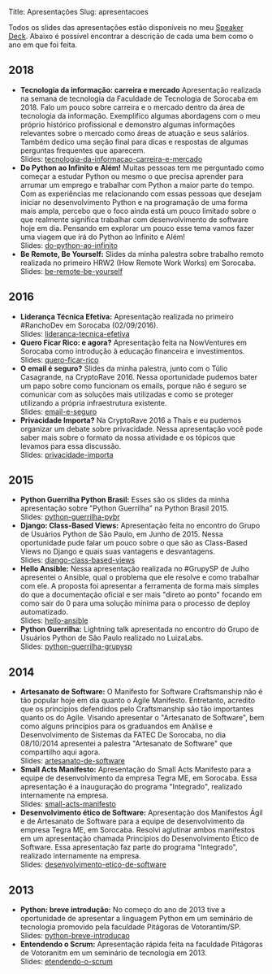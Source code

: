 Title: Apresentações
Slug: apresentacoes


Todos os slides das apresentações estão disponíveis no meu [Speaker
Deck](https://speakerdeck.com/cacarrara). Abaixo é possível encontrar a
descrição de cada uma bem como o ano em que foi feita.  


## 2018
* **Tecnologia da informação: carreira e mercado** Apresentação realizada na
  semana de tecnologia da Faculdade de Tecnologia de Sorocaba em 2018. Falo um
  pouco sobre carreira e o mercado dentro da área de tecnologia da informação.
  Exemplifico algumas abordagens com o meu próprio histórico profissional e
  demonstro algumas informações relevantes sobre o mercado como áreas de atuação
  e seus salários. Também dedico uma seção final para dicas e respostas de
  algumas perguntas frequentes que aparecem.  
  Slides: [tecnologia-da-informacao-carreira-e-mercado](https://speakerdeck.com/cacarrara/tecnologia-da-informacao-carreira-e-mercado)  
* **Do Python ao Infinito e Além!** Muitas pessoas tem me perguntado como
  começar a estudar Python ou mesmo o que precisa aprender para arrumar um
  emprego e trabalhar com Python a maior parte do tempo. Com as experiências me
  relacionando com essas pessoas que desejam iniciar no desenvolvimento Python e
  na programação de uma forma mais ampla, percebo que o foco ainda está um pouco
  limitado sobre o que realmente significa trabalhar com desenvolvimento de
  software hoje em dia. Pensando em explorar um pouco esse tema vamos fazer uma
  viagem que irá do Python ao Infinito e Além!  
  Slides: [do-python-ao-infinito](https://speakerdeck.com/cacarrara/do-python-ao-infinito-e-alem)  
* **Be Remote, Be Yourself:** Slides da minha palestra sobre trabalho remoto
  realizada no primeiro HRW2 (How Remote Work Works) em Sorocaba.  
  Slides: [be-remote-be-yourself](https://speakerdeck.com/cacarrara/be-remote-be-yourself)  
## 2016
* **Liderança Técnica Efetiva:** Apresentação realizada no primeiro #RanchoDev
  em Sorocaba (02/09/2016).  
  Slides: [lideranca-tecnica-efetiva](https://speakerdeck.com/cacarrara/lideranca-tecnica-efetiva)  
* **Quero Ficar Rico: e agora?** Apresentação feita na NowVentures em Sorocaba
  como introdução à educação financeira e investimentos.  
  Slides: [quero-ficar-rico](https://speakerdeck.com/cacarrara/quero-ficar-rico-e-agora)
* **O email é seguro?** Slides da minha palestra, junto com o Túlio Casagrande,
  na CryptoRave 2016. Nessa oportunidade pudemos bater um papo sobre como
  funcionam os emails, porque não é seguro se comunicar com as soluções mais
  utilizadas e como se proteger utilizando a própria infraestrutura existente.  
  Slides: [email-e-seguro](https://speakerdeck.com/cacarrara/email-e-seguro)  
* **Privacidade Importa?** Na CryptoRave 2016 a Thais e eu pudemos organizar um
  debate sobre privacidade. Nessa apresentação você pode saber mais sobre o
  formato da nossa atividade e os tópicos que levamos para essa discussão.  
  Slides: [privacidade-importa](https://speakerdeck.com/cacarrara/privacidade-importa)  
## 2015
* **Python Guerrilha Python Brasil:** Esses são os slides da minha apresentação
  sobre "Python Guerrilha" na Python Brasil 2015.  
  Slides: [python-guerrilha-pybr](https://speakerdeck.com/cacarrara/python-guerrilha-python-brasil-2015)  
* **Django: Class-Based Views:** Apresentação feita no encontro do Grupo de
  Usuários Python de São Paulo, em Junho de 2015. Nessa oportunidade pude falar
  um pouco sobre o que são as Class-Based Views no Django e quais suas vantagens
  e desvantagens.  
  Slides: [django-class-based-views](https://speakerdeck.com/cacarrara/django-class-based-views)  
* **Hello Ansible:** Nessa apresentação realizada no #GrupySP de Julho
  apresentei o Ansible, qual o problema que ele resolve e como trabalhar com
  ele. A proposta foi apresentar a ferramenta de forma mais simples do que a
  documentação oficial e ser mais "direto ao ponto" focando em como sair do 0
  para uma solução mínima para o processo de deploy automatizado.  
  Slides: [hello-ansible](https://speakerdeck.com/cacarrara/hello-ansible-vamos-dar-os-primeiros-passos)  
* **Python Guerrilha:** Lightning talk apresentada no encontro do Grupo de
  Usuários Python de São Paulo realizado no LuizaLabs.  
  Slides: [python-guerrilha-grupysp](https://speakerdeck.com/cacarrara/python-guerrilha-levando-alegria-para-ambientes-burocraticos)  
## 2014
* **Artesanato de Software:** O Manifesto for Software Craftsmanship não é tão
  popular hoje em dia quanto o Agile Manifesto. Entretanto, acredito que os
  princípios defendidos pelo Craftsmanship são tão importantes quanto os do
  Agile. Visando apresentar o "Artesanato de Software", bem como alguns
  princípios para os graduandos em Análise e Desenvolvimento de Sistemas da
  FATEC De Sorocaba, no dia 08/10/2014 apresentei a palestra "Artesanato de
  Software" que compartilho aqui agora.  
  Slides: [artesanato-de-software](https://speakerdeck.com/cacarrara/artesanato-de-software-fatec-sorocaba)  
* **Small Acts Manifesto:** Apresentação do Small Acts Manifesto para a equipe
  de desenvolvimento da empresa Tegra ME, em Sorocaba. Essa apresentação é a
  inauguração do programa "Integrado", realizado internamente na empresa.  
  Slides: [small-acts-manifesto](https://speakerdeck.com/cacarrara/small-acts-manifesto)  
* **Desenvolvimento ético de Software:** Apresentação dos Manifestos Ágil e de
  Artesanato de Software para a equipe de desenvolvimento da empresa Tegra ME,
  em Sorocaba. Resolvi aglutinar ambos manifestos em um apresentação chamada
  Princípios do Desenvolvimento Ético de Software. Essa apresentação faz parte
  do programa "Integrado", realizado internamente na empresa.  
  Slides: [desenvolvimento-etico-de-software](https://speakerdeck.com/cacarrara/desenvolvimento-etico-de-software)  
## 2013
* **Python: breve introdução:** No começo do ano de 2013 tive a oportunidade de
  apresentar a linguagem Python em um seminário de tecnologia promovido pela
  faculdade Pitágoras de Votorantim/SP.  
  Slides: [python-breve-introducao](https://speakerdeck.com/cacarrara/python-breve-introducao)  
* **Entendendo o Scrum:** Apresentação rápida feita na faculdade Pitágoras de
  Votoranitm em um seminário de tecnologia em 2013.  
  Slides: [etendendo-o-scrum](https://speakerdeck.com/cacarrara/entendendo-o-scrum)  
